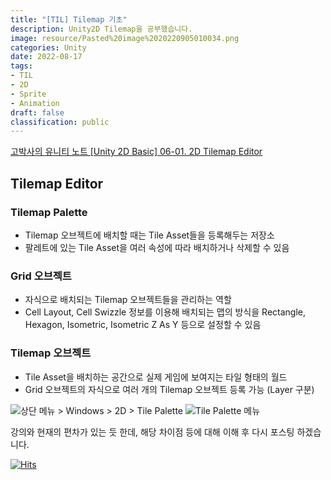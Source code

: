 ```yaml
---
title: "[TIL] Tilemap 기초"
description: Unity2D Tilemap을 공부했습니다.
image: resource/Pasted%20image%2020220905010034.png
categories: Unity 
date: 2022-08-17
tags:
- TIL
- 2D
- Sprite
- Animation
draft: false
classification: public
---
```


[고박사의 유니티 노트 [Unity 2D Basic] 06-01. 2D Tilemap Editor](https://www.youtube.com/watch?v=9Y0bUhwxRyk&list=PLC2Tit6NyVie46nbdEM00wFoojjRlXIcf&index=10)

## Tilemap Editor

### Tilemap Palette

- Tilemap 오브젝트에 배치할 때는 Tile Asset들을 등록해두는 저장소
- 팔레트에 있는 Tile Asset을 여러 속성에 따라 배치하거나 삭제할 수 있음

### Grid 오브젝트

- 자식으로 배치되는 Tilemap 오브젝트들을 관리하는 역할
- Cell Layout, Cell Swizzle 정보를 이용해 배치되는 맵의 방식을 Rectangle,
  Hexagon, Isometric, Isometric Z As Y 등으로 설정할 수 있음

### Tilemap 오브젝트

- Tile Asset을 배치하는 공간으로 실제 게임에 보여지는 타일 형태의 월드
- Grid 오브젝트의 자식으로 여러 개의 Tilemap 오브젝트 등록 가능 (Layer 구분)

![상단 메뉴 > Windows > 2D > Tile Palette](resource/1.png)
![Tile Palette 메뉴](resource/2.png)

강의와 현재의 편차가 있는 듯 한데, 해당 차이점 등에 대해 이해 후 다시 포스팅
하겠습니다.

[![Hits](https://hits.seeyoufarm.com/api/count/incr/badge.svg?url=https%3A%2F%2Fdev-woong.io%2F2022.08.17-02&count_bg=%233D91C8&title_bg=%23555555&icon=&icon_color=%23E7E7E7&title=%EC%A1%B0%ED%9A%8C%EC%88%98&edge_flat=true)](https://hits.seeyoufarm.com)
